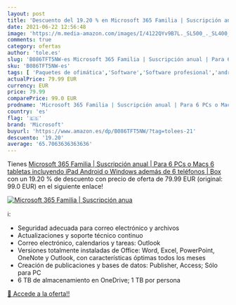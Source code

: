 ```yaml
---
layout: post
title: 'Descuento del 19.20 % en Microsoft 365 Familia | Suscripción anua'
date: 2021-06-22 12:56:48
image: 'https://m.media-amazon.com/images/I/4122QYv9B7L._SL500_._SL400_.jpg'
comments: true
category: ofertas
author: 'tole.es'
slug: 'B086TFT5NW-es Microsoft 365 Familia | Suscripción anual | Para 6 PCs o...'
sku: 'B086TFT5NW-es'
tags: [ 'Paquetes de ofimática','Software','Software profesional','android','microsoft', ]
actualPrice: 79.99 EUR
currency: EUR
price: 79.99
comparePrice: 99.0 EUR
prodname: 'Microsoft 365 Familia | Suscripción anual | Para 6 PCs o Macs  6 tabletas incluyendo iPad  Android  o Windows  además de 6 teléfonos | Box'
country: 'es'
flag: '🇪🇸'
brand: 'Microsoft'
buyurl: 'https://www.amazon.es/dp/B086TFT5NW/?tag=tolees-21'
descuento: '19.20'
average: '65.7063636363636'
---
```


Tienes [Microsoft 365 Familia | Suscripción anual | Para 6 PCs o Macs  6 tabletas incluyendo iPad  Android  o Windows  además de 6 teléfonos | Box](https://www.amazon.es/dp/B086TFT5NW/?tag=tolees-21) con un 19.20 % de descuento con precio de oferta de 79.99 EUR (original: 99.0 EUR) en el siguiente enlace!

[![Microsoft 365 Familia | Suscripción anua](https://m.media-amazon.com/images/I/4122QYv9B7L._SL500_._SL400_.jpg)](https://www.amazon.es/dp/B086TFT5NW/?tag=tolees-21)

ℹ️:

- Seguridad adecuada para correo electrónico y archivos
- Actualizaciones y soporte técnico continuo
- Correo electrónico, calendarios y tareas: Outlook
- Versiones totalmente instaladas de Office: Word, Excel, PowerPoint, OneNote y Outlook, con características óptimas todos los meses
- Creación de publicaciones y bases de datos: Publisher, Access; Sólo para PC
- 6 TB de almacenamiento en OneDrive; 1 TB por persona

[🛒 Accede a la oferta!!](https://www.amazon.es/dp/B086TFT5NW/?tag=tolees-21)
